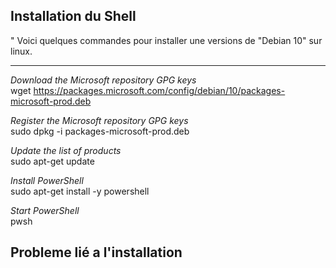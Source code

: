 ## Installation du Shell
"
Voici quelques commandes pour installer une versions de "Debian 10" sur linux.


---
*Download the Microsoft repository GPG keys*  
wget https://packages.microsoft.com/config/debian/10/packages-microsoft-prod.deb

*Register the Microsoft repository GPG keys*  
sudo dpkg -i packages-microsoft-prod.deb

*Update the list of products*  
sudo apt-get update

*Install PowerShell*  
sudo apt-get install -y powershell

*Start PowerShell*  
pwsh

## Probleme lié a l'installation 


